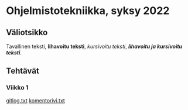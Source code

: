 # Ohjelmistotekniikka, syksy 2022

## Väliotsikko

Tavallinen teksti, **lihavoitu teksti**, *kursivoitu teksti*, ***lihavoitu ja kursivoitu teksti***.

## Tehtävät

### Viikko 1

[gitlog.txt](https://github.com/isa-srs/ot-harjoitustyo2022/blob/main/laskarit/viikko1/gitlog.txt)
[komentorivi.txt](https://github.com/isa-srs/ot-harjoitustyo2022/blob/main/laskarit/viikko1/komentorivi.txt)
